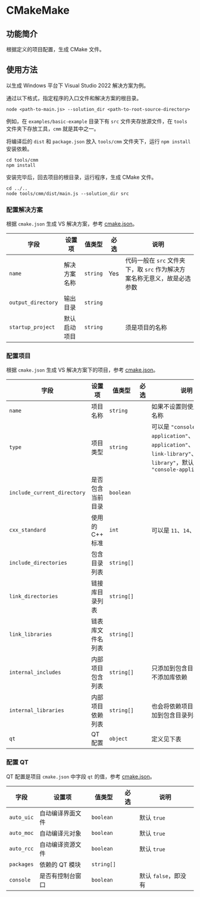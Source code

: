 # CMakeMake

## 功能简介

根据定义的项目配置，生成 CMake 文件。

## 使用方法

以生成 Windows 平台下 Visual Studio 2022 解决方案为例。

通过以下格式，指定程序的入口文件和解决方案的根目录。

```
node <path-to-main.js> --solution_dir <path-to-root-source-directory>
```

例如，在 `examples/basic-example` 目录下有 `src` 文件夹存放源文件，在 `tools` 文件夹下存放工具，`cmm` 就是其中之一。

将编译后的 `dist` 和 `package.json` 放入 `tools/cmm` 文件夹下，运行 `npm install` 安装依赖。

```
cd tools/cmm
npm install
```

安装完毕后，回去项目的根目录，运行程序，生成 CMake 文件。

```
cd ../..
node tools/cmm/dist/main.js --solution_dir src
```

### 配置解决方案

根据 `cmake.json` 生成 VS 解决方案，参考 [cmake.json](./examples/basic-example/src/cmake.json)。

|字段|设置项|值类型|必选|说明|
|-|-|-|-|-|
|`name`|解决方案名称|`string`|Yes|代码一般在 `src` 文件夹下，取 `src` 作为解决方案名称无意义，故是必选参数|
|`output_directory`|输出目录|`string`|||
|`startup_project`|默认启动项目|`string`||须是项目的名称|

### 配置项目

根据 `cmake.json` 生成 VS 解决方案下的项目，参考 [cmake.json](./examples/basic-example/src/App/cmake.json)。

|字段|设置项|值类型|必选|说明|
|-|-|-|-|-|
|`name`|项目名称|`string`||如果不设置则使用文件夹名称|
|`type`|项目类型|`string`||可以是 `"console-application"`、`"desktop-application"`、`"dynamic-link-library"`、`"static-library"`，默认是 `"console-application"`|
|`include_current_directory`|是否包含当前目录|`boolean`|||
|`cxx_standard`|使用的 C++ 标准|`int`||可以是 `11`、`14`、`17`、`20`|
|`include_directories`|包含目录列表|`string[]`|||
|`link_directories`|链接库目录列表|`string[]`|||
|`link_libraries`|链表库文件名列表|`string[]`|||
|`internal_includes`|内部项目包含列表|`string[]`||只添加到包含目录列表，不添加库依赖|
|`internal_libraries`|内部项目依赖列表|`string[]`||也会将依赖项目的目录添加到包含目录列表中|
|`qt`|QT 配置|`object`||定义见下表|

### 配置 QT

QT 配置是项目 `cmake.json` 中字段 `qt` 的值，参考 [cmake.json](./examples/qt-example/src/App/cmake.json)。

|字段|设置项|值类型|必选|说明|
|-|-|-|-|-|
|`auto_uic`|自动编译界面文件|`boolean`||默认 `true`|
|`auto_moc`|自动编译元对象|`boolean`||默认 `true`|
|`auto_rcc`|自动编译资源文件|`boolean`||默认 `true`|
|`packages`|依赖的 QT 模块|`string[]`|||
|`console`|是否有控制台窗口|`boolean`||默认 `false`，即没有|
